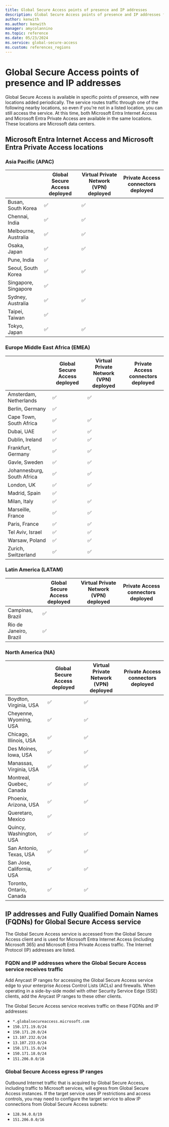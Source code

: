 ```yaml
---
title: Global Secure Access points of presence and IP addresses
description: Global Secure Access points of presence and IP addresses for Microsoft Entra Internet Access and Microsoft Entra Private Access.
author: kenwith
ms.author: kenwith
manager: amycolannino
ms.topic: reference
ms.date: 05/23/2024
ms.service: global-secure-access
ms.custom: references_regions
---
```

# Global Secure Access points of presence and IP addresses

Global Secure Access is available in specific points of presence, with new locations added periodically. The service routes traffic through one of the following nearby locations, so even if you're not in a listed location, you can still access the service. At this time, both Microsoft Entra Internet Access and Microsoft Entra Private Access are available in the same locations. These locations are Microsoft data centers.

## Microsoft Entra Internet Access and Microsoft Entra Private Access locations

### Asia Pacific (APAC)
| | Global Secure Access deployed|Virtual Private Network (VPN) deployed|Private Access connectors deployed|
|         ---                      |      ---               |         ---             |       ---          |
|Busan, South Korea          |          ✅                    |       ✅                               |                                  |
|Chennai, India              |            ✅                  |         ✅                             |                                  |
|Melbourne, Australia        |              ✅                |           ✅                           |                                  |
|Osaka, Japan                |                ✅              |             ✅                         |                                  |
|Pune, India                 |                  ✅            |                                      |                                  |
|Seoul, South Korea          |                    ✅          |               ✅                       |                                  |
|Singapore, Singapore        |                      ✅        |                                      |                                  |
|Sydney, Australia           |    ✅                          |                 ✅                     |                                  |
|Taipei, Taiwan              |      ✅                        |                                      |                                  |
|Tokyo, Japan                |        ✅                      |                   ✅                   |                                  |

### Europe Middle East Africa (EMEA)
| | Global Secure Access deployed|Virtual Private Network (VPN) deployed|Private Access connectors deployed|
|         ---                      |      ---               |         ---             |       ---          |
|Amsterdam, Netherlands                |✅                              |    ✅                                  |                                  |
|Berlin, Germany                       |  ✅                            |                                      |                                  |
|Cape Town, South Africa               |    ✅                          |      ✅                                |                                  |
|Dubai, UAE                            |      ✅                        |        ✅                              |                                  |
|Dublin, Ireland                       |        ✅                      |          ✅                            |                                  |
|Frankfurt, Germany                    |          ✅                    |            ✅                          |                                  |
|Gavle, Sweden                         |            ✅                  |              ✅                        |                                  |
|Johannesburg, South Africa            |              ✅                |                ✅                      |                                  |
|London, UK                            |                ✅              |                  ✅                    |                                  |
|Madrid, Spain                         |                  ✅            |                                      |                                  |
|Milan, Italy                          |                    ✅          |                    ✅                  |                                  |
|Marseille, France                     |                      ✅        |      ✅                                |                                  |
|Paris, France                         |                        ✅      |        ✅                              |                                  |
|Tel Aviv, Israel                      |                          ✅    |          ✅                            |                                  |
|Warsaw, Poland                        |                            ✅  |            ✅                          |                                  |
|Zurich, Switzerland                   |                  ✅            |              ✅                        |                                  |

### Latin America (LATAM)
| | Global Secure Access deployed|Virtual Private Network (VPN) deployed|Private Access connectors deployed|
|         ---                      |      ---               |         ---             |       ---          |
|Campinas, Brazil             |  ✅                            |                                      |                                  |
|Rio de Janeiro, Brazil       |    ✅                          |                                      |                                  |

### North America (NA)
| | Global Secure Access deployed|Virtual Private Network (VPN) deployed|Private Access connectors deployed|
|         ---                      |      ---               |         ---             |       ---          |
|Boydton, Virginia, USA      |       ✅                       |         ✅                             |                                  |
|Cheyenne, Wyoming, USA      |         ✅                     |        ✅                              |                                  |
|Chicago, Illinois, USA      |           ✅                   |          ✅                            |                                  |
|Des Moines, Iowa, USA      |              ✅                |             ✅                         |                                  |
|Manassas, Virginia, USA      |      ✅                        |             ✅                         |                                  |
|Montreal, Quebec, Canada      |       ✅                       |              ✅                        |                                  |
|Phoenix, Arizona, USA      |            ✅                  |                   ✅                   |                                  |
|Queretaro, Mexico      |                  ✅            |                                      |                                  |
|Quincy, Washington, USA      |              ✅                |                   ✅                   |                                  |
|San Antonio, Texas, USA      |                ✅              |                     ✅                 |                                  |
|San Jose, California, USA      |                ✅              |                     ✅                 |                                  |
|Toronto, Ontario, Canada      |                   ✅           |                        ✅              |                                  |


## IP addresses and Fully Qualified Domain Names (FQDNs) for Global Secure Access service
The Global Secure Access service is accessed from the Global Secure Access client and is used for Microsoft Entra Internet Access (including Microsoft 365) and Microsoft Entra Private Access traffic. The Internet Protocol (IP) addresses are listed.

### FQDN and IP addresses where the Global Secure Access service receives traffic
Add Anycast IP ranges for accessing the Global Secure Access service edge to your enterprise Access Control Lists (ACLs) and firewalls. When operating in a side-by-side model with other Security Service Edge (SSE) clients, add the Anycast IP ranges to these other clients.
 
The Global Secure Access service receives traffic on these FQDNs and IP addresses:
- `*.globalsecureaccess.microsoft.com`
- `150.171.19.0/24`
- `150.171.20.0/24`
- `13.107.232.0/24`
- `13.107.233.0/24`
- `150.171.15.0/24`
- `150.171.18.0/24`
- `151.206.0.0/16`
 
### Global Secure Access egress IP ranges
Outbound Internet traffic that is acquired by Global Secure Access, including traffic to Microsoft services, will egress from Global Secure Access instances. If the target service uses IP restrictions and access controls, you may need to configure the target service to allow IP connections from Global Secure Access subnets:

- `128.94.0.0/19`
- `151.206.0.0/16`
